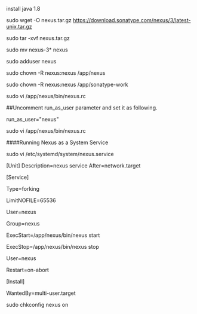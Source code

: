 install java 1.8

sudo wget -O nexus.tar.gz https://download.sonatype.com/nexus/3/latest-unix.tar.gz

sudo tar -xvf nexus.tar.gz

sudo mv nexus-3* nexus

sudo adduser nexus

sudo chown -R nexus:nexus /app/nexus

sudo chown -R nexus:nexus /app/sonatype-work

sudo vi  /app/nexus/bin/nexus.rc

##Uncomment run_as_user parameter and set it as following.

run_as_user="nexus"

sudo vi  /app/nexus/bin/nexus.rc


####Running Nexus as a System Service


sudo vi /etc/systemd/system/nexus.service

[Unit]
Description=nexus service
After=network.target

[Service]

Type=forking

LimitNOFILE=65536

User=nexus

Group=nexus

ExecStart=/app/nexus/bin/nexus start

ExecStop=/app/nexus/bin/nexus stop

User=nexus

Restart=on-abort

[Install]

WantedBy=multi-user.target


sudo chkconfig nexus on

